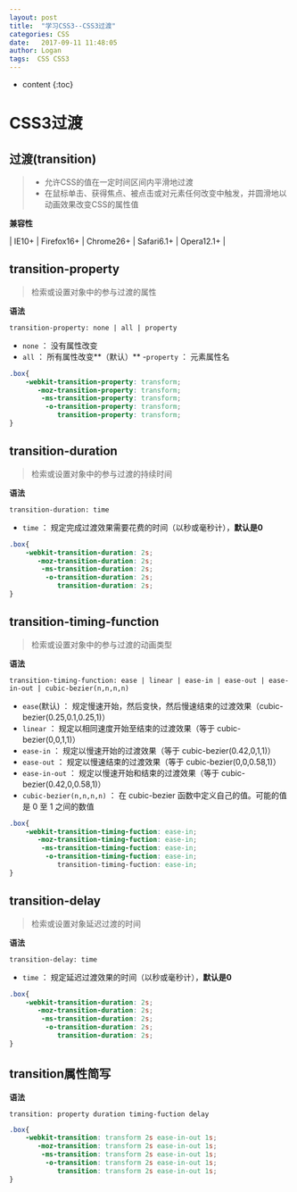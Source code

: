 ```yaml
---
layout: post
title:  "学习CSS3--CSS3过渡"
categories: CSS
date:   2017-09-11 11:48:05
author: Logan
tags:  CSS CSS3
---
```


* content
{:toc}

# CSS3过渡

## 过渡(transition)

> - 允许CSS的值在一定时间区间内平滑地过渡
> - 在鼠标单击、获得焦点、被点击或对元素任何改变中触发，并圆滑地以动画效果改变CSS的属性值

**兼容性**

| IE10+ | Firefox16+ | Chrome26+ | Safari6.1+ | Opera12.1+ |

## transition-property

> 检索或设置对象中的参与过渡的属性

**语法**

`transition-property: none | all | property`

- `none` ： 没有属性改变<br>
- `all` ： 所有属性改变**（默认）**
-`property` ： 元素属性名

```css
.box{
	-webkit-transition-property: transform;
	   -moz-transition-property: transform;
	    -ms-transition-property: transform;
	     -o-transition-property: transform;
	        transition-property: transform;
}
```




## transition-duration

> 检索或设置对象中的参与过渡的持续时间

**语法**

`transition-duration: time`

- `time` ： 规定完成过渡效果需要花费的时间（以秒或毫秒计），**默认是0**

```css
.box{
	-webkit-transition-duration: 2s;
	   -moz-transition-duration: 2s;
	    -ms-transition-duration: 2s;
	     -o-transition-duration: 2s;
	        transition-duration: 2s;
}
```

## transition-timing-function

> 检索或设置对象中的参与过渡的动画类型

**语法**

`transition-timing-function: ease | linear | ease-in | ease-out | ease-in-out | cubic-bezier(n,n,n,n)`

- `ease`(默认) ： 规定慢速开始，然后变快，然后慢速结束的过渡效果（cubic-bezier(0.25,0.1,0.25,1)）<br>
- `linear` ： 规定以相同速度开始至结束的过渡效果（等于 cubic-bezier(0,0,1,1)）<br>
- `ease-in` ： 规定以慢速开始的过渡效果（等于 cubic-bezier(0.42,0,1,1)）<br>
- `ease-out` ： 规定以慢速结束的过渡效果（等于 cubic-bezier(0,0,0.58,1)）<br>
- `ease-in-out` ： 规定以慢速开始和结束的过渡效果（等于 cubic-bezier(0.42,0,0.58,1)）<br>
- `cubic-bezier(n,n,n,n)` ： 在 cubic-bezier 函数中定义自己的值。可能的值是 0 至 1 之间的数值<br>


```css
.box{
	-webkit-transition-timing-fuction: ease-in;
	   -moz-transition-timing-fuction: ease-in;
	    -ms-transition-timing-fuction: ease-in;
	     -o-transition-timing-fuction: ease-in;
	        transition-timing-fuction: ease-in;
}
```

## transition-delay

> 检索或设置对象延迟过渡的时间

**语法**

`transition-delay: time`

- `time` ： 规定延迟过渡效果的时间（以秒或毫秒计），**默认是0**

```css
.box{
	-webkit-transition-duration: 2s;
	   -moz-transition-duration: 2s;
	    -ms-transition-duration: 2s;
	     -o-transition-duration: 2s;
	        transition-duration: 2s;
}
```

## transition属性简写

**语法**

`transition: property duration timing-fuction delay`

```css
.box{
	-webkit-transition: transform 2s ease-in-out 1s;
	   -moz-transition: transform 2s ease-in-out 1s;
	    -ms-transition: transform 2s ease-in-out 1s;
	     -o-transition: transform 2s ease-in-out 1s;
	        transition: transform 2s ease-in-out 1s;
}
```
